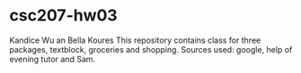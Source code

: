 # csc207-hw03
Kandice Wu an Bella Koures
This repository contains class for three packages, textblock, groceries and shopping.
Sources used: google, help of evening tutor and Sam.
